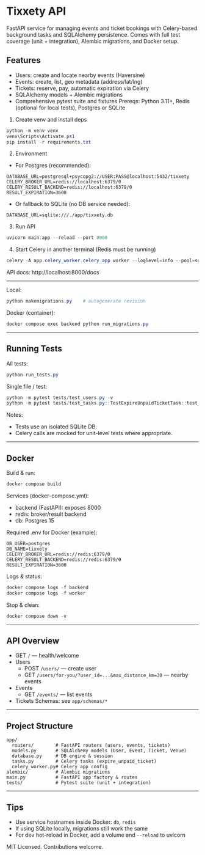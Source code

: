 # Tixxety API

FastAPI service for managing events and ticket bookings with Celery-based background tasks and SQLAlchemy persistence. Comes with full test coverage (unit + integration), Alembic migrations, and Docker setup.

## Features
- Users: create and locate nearby events (Haversine)
- Events: create, list, geo metadata (address/lat/lng)
- Tickets: reserve, pay, automatic expiration via Celery
- SQLAlchemy models + Alembic migrations
- Comprehensive pytest suite and fixtures
Prereqs: Python 3.11+, Redis (optional for local tests), Postgres or SQLite
1) Create venv and install deps
```powershell
python -m venv venv
venv\Scripts\Activate.ps1
pip install -r requirements.txt
```
2) Environment
- For Postgres (recommended):
```
DATABASE_URL=postgresql+psycopg2://USER:PASS@localhost:5432/tixxety
CELERY_BROKER_URL=redis://localhost:6379/0
CELERY_RESULT_BACKEND=redis://localhost:6379/0
RESULT_EXPIRATION=3600
```
- Or fallback to SQLite (no DB service needed):
```
DATABASE_URL=sqlite:///./app/tixxety.db
```

3) Run API
```powershell
uvicorn main:app --reload --port 8000
```
4) Start Celery in another terminal (Redis must be running)
```powershell
celery -A app.celery_worker.celery_app worker --loglevel=info --pool=solo
```

API docs: http://localhost:8000/docs

---


Local:
```powershell
python makemigrations.py    # autogenerate revision
```

Docker (container):
```powershell
docker compose exec backend python run_migrations.py
```

---

## Running Tests

All tests:
```powershell
python run_tests.py
```

Single file / test:
```powershell
python -m pytest tests/test_users.py -v
python -m pytest tests/test_tasks.py::TestExpireUnpaidTicketTask::test_expire_reserved_ticket -v
```

Notes:
- Tests use an isolated SQLite DB.
- Celery calls are mocked for unit-level tests where appropriate.

---

## Docker
Build & run:
```powershell
docker compose build
```

Services (docker-compose.yml):
- backend (FastAPI): exposes 8000
- redis: broker/result backend
- db: Postgres 15

Required .env for Docker (example):
```
DB_USER=postgres
DB_NAME=tixxety
CELERY_BROKER_URL=redis://redis:6379/0
CELERY_RESULT_BACKEND=redis://redis:6379/0
RESULT_EXPIRATION=3600
```

Logs & status:
```powershell
docker compose logs -f backend
docker compose logs -f worker
```

Stop & clean:
```powershell
docker compose down -v
```

---

## API Overview

- GET `/` — health/welcome
- Users
  - POST `/users/` — create user
  - GET `/users/for-you/?user_id=...&max_distance_km=30` — nearby events
- Events
  - GET `/events/` — list events
- Tickets
Schemas: see `app/schemas/*`

---

## Project Structure
```
app/
  routers/        # FastAPI routers (users, events, tickets)
  models.py       # SQLAlchemy models (User, Event, Ticket, Venue)
  database.py     # DB engine & session
  tasks.py        # Celery tasks (expire_unpaid_ticket)
  celery_worker.py# Celery app config
alembic/          # Alembic migrations
main.py           # FastAPI app factory & routes
tests/            # Pytest suite (unit + integration)
```

---

## Tips
- Use service hostnames inside Docker: `db`, `redis`
- If using SQLite locally, migrations still work the same
- For dev hot-reload in Docker, add a volume and `--reload` to uvicorn

MIT Licensed. Contributions welcome.
